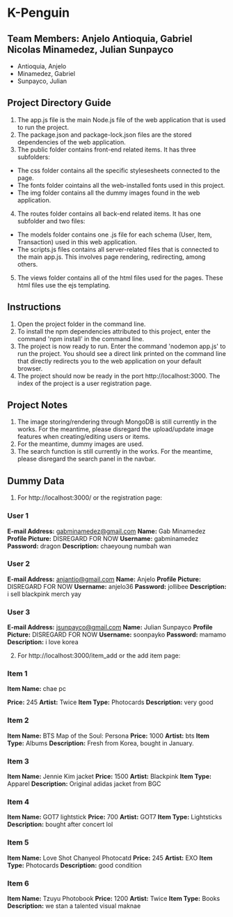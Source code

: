 # K-Penguin
## Team Members: Anjelo Antioquia, Gabriel Nicolas Minamedez, Julian Sunpayco
- Antioquia, Anjelo
- Minamedez, Gabriel
- Sunpayco, Julian

## Project Directory Guide
1. The app.js file is the main Node.js file of the web application that is used to run the project.
2. The package.json and package-lock.json files are the stored dependencies of the web application.
3. The public folder contains front-end related items. It has three subfolders:
- The css folder contains all the specific stylesesheets connected to the page.
- The fonts folder cointains all the web-installed fonts used in this project.
- The img folder contains all the dummy images found in the web application.
4. The routes folder contains all back-end related items. It has one subfolder and two files:
- The models folder contains one .js file for each schema (User, Item, Transaction) used in this web application.
- The scripts.js files contains all server-related files that is connected to the main app.js. This involves page rendering, redirecting, among others.
5. The views folder contains all of the html files used for the pages. These html files use the ejs templating.

## Instructions
1. Open the project folder in the command line.
2. To install the npm dependencies attributed to this project, enter the command 'npm install' in the command line.
3. The project is now ready to run. Enter the command 'nodemon app.js' to run the project. You should see a direct link printed on the command line that directly redirects you to the web application on your default browser.
4. The project should now be ready in the port http://localhost:3000. The index of the project is a user registration page.
 
## Project Notes
1. The image storing/rendering through MongoDB is still currently in the works. For the meantime, please disregard the upload/update image features when creating/editing users or items.
2. For the meantime, dummy images are used.
3. The search function is still currently in the works. For the meantime, please disregard the search panel in the navbar.

## Dummy Data
1. For http://localhost:3000/ or the registration page:
### User 1
**E-mail Address:** gabminamedez@gmail.com
**Name:** Gab Minamedez
**Profile Picture:** DISREGARD FOR NOW
**Username:** gabminamedez
**Password:** dragon
**Description:** chaeyoung numbah wan
### User 2
**E-mail Address:** anjantio@gmail.com
**Name:** Anjelo
**Profile Picture:** DISREGARD FOR NOW
**Username:** anjelo36
**Password:** jollibee
**Description:** i sell blackpink merch yay
### User 3
**E-mail Address:** jsunpayco@gmail.com
**Name:** Julian Sunpayco
**Profile Picture:** DISREGARD FOR NOW
**Username:** soonpayko
**Password:** mamamo
**Description:** i love korea

2. For http://localhost:3000/item_add or the add item page:
### Item 1
**Item Name:** chae pc

**Price:** 245
**Artist:** Twice
**Item Type:** Photocards
**Description:** very good
### Item 2
**Item Name:** BTS Map of the Soul: Persona
**Price:** 1000
**Artist:** bts
**Item Type:** Albums
**Description:** Fresh from Korea, bought in January.
### Item 3
**Item Name:** Jennie Kim jacket
**Price:** 1500
**Artist:** Blackpink
**Item Type:** Apparel
**Description:** Original adidas jacket from BGC
### Item 4
**Item Name:** GOT7 lightstick
**Price:** 700
**Artist:** GOT7
**Item Type:** Lightsticks
**Description:** bought after concert lol
### Item 5
**Item Name:** Love Shot Chanyeol Photocatd
**Price:** 245
**Artist:** EXO
**Item Type:** Photocards
**Description:** good condition
### Item 6
**Item Name:** Tzuyu Photobook
**Price:** 1200
**Artist:** Twice
**Item Type:** Books
**Description:** we stan a talented visual maknae
